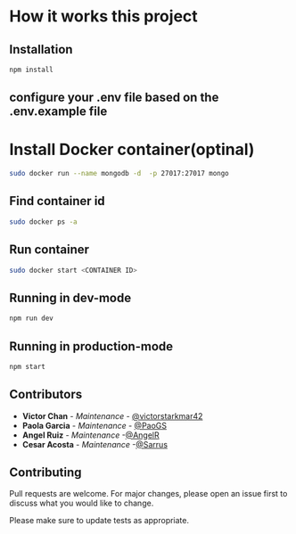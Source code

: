 # How it works this project 
## Installation  
```bash
npm install
```
## configure your .env file based on the .env.example file 

# Install Docker container(optinal)
```bash 
sudo docker run --name mongodb -d  -p 27017:27017 mongo
``` 
## Find container id
```bash 
sudo docker ps -a
```
## Run container 
```bash 
sudo docker start <CONTAINER ID>
```
## Running in dev-mode
```bash
npm run dev
```
## Running in production-mode
```bash
npm start
``` 
## Contributors
- **Victor Chan** - _Maintenance_ - [@victorstarkmar42](https://github.com/victorstarkmar42)
- **Paola Garcia** - _Maintenance_ - [@PaoGS](https://)
- **Angel Ruiz** - _Maintenance_ -[@AngelR](https:// )
- **Cesar Acosta** - _Maintenance_ -[@Sarrus](https:// )

## Contributing
Pull requests are welcome. For major changes, please open an issue first to discuss what you would like to change.

Please make sure to update tests as appropriate.